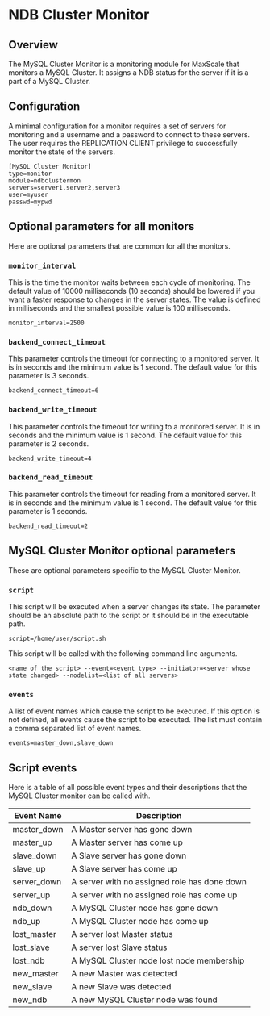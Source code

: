 # NDB Cluster Monitor

## Overview

The MySQL Cluster Monitor is a monitoring module for MaxScale that monitors a MySQL Cluster. It assigns a NDB status for the server if it is a part of a MySQL Cluster.

## Configuration

A minimal configuration for a monitor requires a set of servers for monitoring and a username and a password to connect to these servers. The user requires the REPLICATION CLIENT privilege to successfully monitor the state of the servers.

```
[MySQL Cluster Monitor]
type=monitor
module=ndbclustermon
servers=server1,server2,server3
user=myuser
passwd=mypwd

```

## Optional parameters for all monitors

Here are optional parameters that are common for all the monitors.

### `monitor_interval`

This is the time the monitor waits between each cycle of monitoring. The default value of 10000 milliseconds (10 seconds) should be lowered if you want a faster response to changes in the server states. The value is defined in milliseconds and the smallest possible value is 100 milliseconds.

```
monitor_interval=2500
```

### `backend_connect_timeout`

This parameter controls the timeout for connecting to a monitored server. It is in seconds and the minimum value is 1 second. The default value for this parameter is 3 seconds.

```
backend_connect_timeout=6
```

### `backend_write_timeout`

This parameter controls the timeout for writing to a monitored server. It is in seconds and the minimum value is 1 second. The default value for this parameter is 2 seconds.

```
backend_write_timeout=4
```

### `backend_read_timeout`

This parameter controls the timeout for reading from a monitored server. It is in seconds and the minimum value is 1 second. The default value for this parameter is 1 seconds.

```
backend_read_timeout=2
```

## MySQL Cluster Monitor optional parameters

These are optional parameters specific to the MySQL Cluster Monitor.
 
### `script`

This script will be executed when a server changes its state. The parameter should be an absolute path to the script or it should be in the executable path.

```
script=/home/user/script.sh
```

This script will be called with the following command line arguments.

```
<name of the script> --event=<event type> --initiator=<server whose state changed> --nodelist=<list of all servers>
```
### `events`

A list of event names which cause the script to be executed. If this option is not defined, all events cause the script to be executed. The list must contain a comma separated list of event names.

```
events=master_down,slave_down
```

## Script events

Here is a table of all possible event types and their descriptions that the MySQL Cluster monitor can be called with.

Event Name|Description
----------|----------
master_down|A Master server has gone down
master_up|A Master server has come up
slave_down|A Slave server has gone down
slave_up|A Slave server has come up
server_down|A server with no assigned role has done down
server_up|A server with no assigned role has come up
ndb_down|A MySQL Cluster node has gone down
ndb_up|A MySQL Cluster node has come up
lost_master|A server lost Master status
lost_slave|A server lost Slave status
lost_ndb|A MySQL Cluster node lost node membership
new_master|A new Master was detected
new_slave|A new Slave was detected
new_ndb|A new MySQL Cluster node was found


